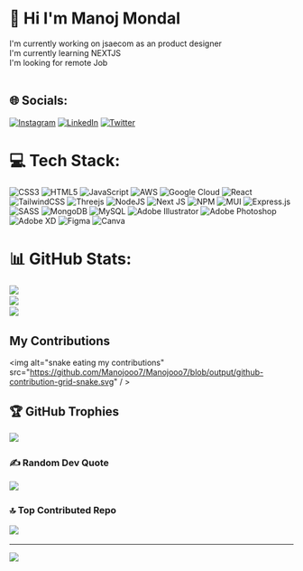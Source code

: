 # 💫 Hi I'm Manoj Mondal 
I'm currently working on jsaecom as an product designer<br>I'm currently learning NEXTJS<br>I'm looking for remote Job<br><br>


## 🌐 Socials:
[![Instagram](https://img.shields.io/badge/Instagram-%23E4405F.svg?logo=Instagram&logoColor=white)](https://instagram.com/@manoj_mondall) [![LinkedIn](https://img.shields.io/badge/LinkedIn-%230077B5.svg?logo=linkedin&logoColor=white)](https://www.linkedin.com/in/manoj-mondal-270791205/) [![Twitter](https://img.shields.io/badge/Twitter-%231DA1F2.svg?logo=Twitter&logoColor=white)](https://twitter.com/@ManojMo54882505) 

# 💻 Tech Stack:
![CSS3](https://img.shields.io/badge/css3-%231572B6.svg?style=flat&logo=css3&logoColor=white) ![HTML5](https://img.shields.io/badge/html5-%23E34F26.svg?style=flat&logo=html5&logoColor=white) ![JavaScript](https://img.shields.io/badge/javascript-%23323330.svg?style=flat&logo=javascript&logoColor=%23F7DF1E) ![AWS](https://img.shields.io/badge/AWS-%23FF9900.svg?style=flat&logo=amazon-aws&logoColor=white) ![Google Cloud](https://img.shields.io/badge/Google%20Cloud-%234285F4.svg?style=flat&logo=google-cloud&logoColor=white) ![React](https://img.shields.io/badge/react-%2320232a.svg?style=flat&logo=react&logoColor=%2361DAFB) ![TailwindCSS](https://img.shields.io/badge/tailwindcss-%2338B2AC.svg?style=flat&logo=tailwind-css&logoColor=white) ![Threejs](https://img.shields.io/badge/threejs-black?style=flat&logo=three.js&logoColor=white) ![NodeJS](https://img.shields.io/badge/node.js-6DA55F?style=flat&logo=node.js&logoColor=white) ![Next JS](https://img.shields.io/badge/Next-black?style=flat&logo=next.js&logoColor=white) ![NPM](https://img.shields.io/badge/NPM-%23000000.svg?style=flat&logo=npm&logoColor=white) ![MUI](https://img.shields.io/badge/MUI-%230081CB.svg?style=flat&logo=material-ui&logoColor=white) ![Express.js](https://img.shields.io/badge/express.js-%23404d59.svg?style=flat&logo=express&logoColor=%2361DAFB) ![SASS](https://img.shields.io/badge/SASS-hotpink.svg?style=flat&logo=SASS&logoColor=white) ![MongoDB](https://img.shields.io/badge/MongoDB-%234ea94b.svg?style=flat&logo=mongodb&logoColor=white) ![MySQL](https://img.shields.io/badge/mysql-%2300f.svg?style=flat&logo=mysql&logoColor=white) ![Adobe Illustrator](https://img.shields.io/badge/adobeillustrator-%23FF9A00.svg?style=flat&logo=adobeillustrator&logoColor=white) ![Adobe Photoshop](https://img.shields.io/badge/adobephotoshop-%2331A8FF.svg?style=flat&logo=adobephotoshop&logoColor=white) ![Adobe XD](https://img.shields.io/badge/Adobe%20XD-470137?style=flat&logo=Adobe%20XD&logoColor=#FF61F6) 	![Figma](https://img.shields.io/badge/figma-%23F24E1E.svg?style=flat&logo=figma&logoColor=white) ![Canva](https://img.shields.io/badge/Canva-%2300C4CC.svg?style=flat&logo=Canva&logoColor=white)

# 📊 GitHub Stats:
![](https://github-readme-stats.vercel.app/api?username=Manojooo7&theme=dark&hide_border=true&include_all_commits=false&count_private=true)<br/>
![](https://github-readme-streak-stats.herokuapp.com/?user=Manojooo7&theme=dark&hide_border=true)<br/>
![](https://github-readme-stats.vercel.app/api/top-langs/?username=Manojooo7&theme=dark&hide_border=true&include_all_commits=false&count_private=true&layout=compact)

## My Contributions
<img alt="snake eating my contributions" src="https://github.com/Manojooo7/Manojooo7/blob/output/github-contribution-grid-snake.svg" / >

## 🏆 GitHub Trophies
![](https://github-profile-trophy.vercel.app/?username=Manojooo7&theme=radical&no-frame=true&no-bg=true&margin-w=4)

### ✍️ Random Dev Quote
![](https://quotes-github-readme.vercel.app/api?type=horizontal&theme=dark)

### 🔝 Top Contributed Repo
![](https://github-contributor-stats.vercel.app/api?username=Manojooo7&limit=5&theme=dark&combine_all_yearly_contributions=true)

---
[![](https://visitcount.itsvg.in/api?id=Manojooo7&icon=0&color=0)](https://visitcount.itsvg.in)

<!-- Proudly created with GPRM ( https://gprm.itsvg.in ) -->

